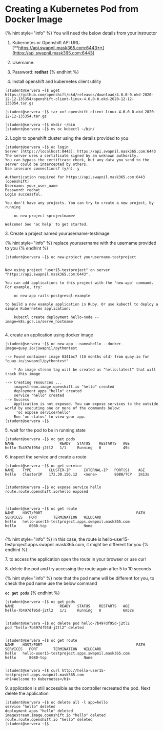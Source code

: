 # Creating a Kubernetes Pod from Docker Image

{% hint style="info" %}
You will need the below details from your instructor

1. Kubernetes or Openshift API URL: [**https://api.swapnil.mask365.com:6443**](https://api.swapnil.mask365.com:6443)
2. Username:&#x20;
3. Password: **redhat**
{% endhint %}

1. Install openshift and kubernetes client utility

```
[student@servera ~]$ wget https://github.com/openshift/okd/releases/download/4.6.0-0.okd-2020-12-12-135354/openshift-client-linux-4.6.0-0.okd-2020-12-12-135354.tar.gz
```

```
[student@servera ~]$ tar xvf openshift-client-linux-4.6.0-0.okd-2020-12-12-135354.tar.gz
```

```
[student@servera ~]$ mkdir ~/bin
[student@servera ~]$ mv oc kubectl ~/bin/
```

2\. Login to openshift cluster using the details provided to you

```
[student@servera ~]$ oc login
Server [https://localhost:8443]: https://api.swapnil.mask365.com:6443
The server uses a certificate signed by an unknown authority.
You can bypass the certificate check, but any data you send to the server could be intercepted by others.
Use insecure connections? (y/n): y

Authentication required for https://api.swapnil.mask365.com:6443 (openshift)
Username: your_user_name
Password: redhat
Login successful.

You don't have any projects. You can try to create a new project, by running

    oc new-project <projectname>

Welcome! See 'oc help' to get started.
```

3\. Create a project named yourusername-testimage

{% hint style="info" %}
replace yourusername with the username provided to you
{% endhint %}

```
[student@servera ~]$ oc new-project yourusername-testproject


Now using project "user15-testproject" on server "https://api.swapnil.mask365.com:6443".

You can add applications to this project with the 'new-app' command. For example, try:

    oc new-app rails-postgresql-example

to build a new example application in Ruby. Or use kubectl to deploy a simple Kubernetes application:

    kubectl create deployment hello-node --image=k8s.gcr.io/serve_hostname


```

4\. create an application using docker image

```
[student@servera ~]$ oc new-app --name=hello --docker-image=quay.io/jswapnil/pythontest

--> Found container image 0341bc7 (10 months old) from quay.io for "quay.io/jswapnil/pythontest"

    * An image stream tag will be created as "hello:latest" that will track this image

--> Creating resources ...
    imagestream.image.openshift.io "hello" created
    deployment.apps "hello" created
    service "hello" created
--> Success
    Application is not exposed. You can expose services to the outside world by executing one or more of the commands below:
     'oc expose service/hello' 
    Run 'oc status' to view your app.
[student@servera ~]$ 

```

5\. wait for the pod to be in running state

```
[student@servera ~]$ oc get pods
NAME                     READY   STATUS    RESTARTS   AGE
hello-7b497df95d-j2tl2   1/1     Running   0          49s
```

6\. inspect the service and create a route

```
[student@servera ~]$ oc get service
NAME    TYPE        CLUSTER-IP      EXTERNAL-IP   PORT(S)    AGE
hello   ClusterIP   172.30.156.12   <none>        8080/TCP   2m13s


[student@servera ~]$ oc expose service hello
route.route.openshift.io/hello exposed



[student@servera ~]$ oc get route
NAME    HOST/PORT                                           PATH   SERVICES   PORT       TERMINATION   WILDCARD
hello   hello-user15-testproject.apps.swapnil.mask365.com          hello      8080-tcp                 None


```

{% hint style="info" %}
in this case, the route is hello-user15-testproject.apps.swapnil.mask365.com, it might be different for you
{% endhint %}

7\. to access the application open the route in your browser or use curl

8\. delete the pod and try accessing the route again after 5 to 10 seconds

{% hint style="info" %}
note that the pod name will be different for you, to check the pod name use the below command

**`oc get pods`**
{% endhint %}

```
[student@servera ~]$ oc get pods
NAME                     READY   STATUS    RESTARTS   AGE
hello-7b497df95d-j2tl2   1/1     Running   0          6m52s


[student@servera ~]$ oc delete pod hello-7b497df95d-j2tl2
pod "hello-7b497df95d-j2tl2" deleted


[student@servera ~]$ oc get route
NAME    HOST/PORT                                           PATH   SERVICES   PORT       TERMINATION   WILDCARD
hello   hello-user15-testproject.apps.swapnil.mask365.com          hello      8080-tcp                 None


[student@servera ~]$ curl http://hello-user15-testproject.apps.swapnil.mask365.com
<h1>Welcome to Kubernetes</h1>
```

9\. application is still accessible as the controller recreated the pod. Next delete the application

```
[student@servera ~]$ oc delete all -l app=hello
service "hello" deleted
deployment.apps "hello" deleted
imagestream.image.openshift.io "hello" deleted
route.route.openshift.io "hello" deleted
[student@servera ~]$
```
